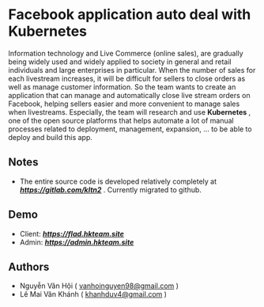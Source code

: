 # Facebook application auto deal with Kubernetes 
Information technology and Live Commerce (online sales), are gradually being widely used and widely applied to society in general and retail individuals and large enterprises in particular. When the number of sales for each livestream increases, it will be difficult for sellers to close orders as well as manage customer information. So the team wants to create an application that can manage and automatically close live stream orders on Facebook, helping sellers easier and more convenient to manage sales when livestreams. Especially, the team will research and use __Kubernetes__ , one of the open source platforms that helps automate a lot of manual processes related to deployment, management, expansion, ... to be able to deploy and build this app.

## Notes
  - The entire source code is developed relatively completely at ***https://gitlab.com/kltn2*** . Currently migrated to github.

## Demo
  - Client: ***https://flad.hkteam.site***
  - Admin: ***https://admin.hkteam.site***

## Authors
  - Nguyễn Văn Hội ( vanhoinguyen98@gmail.com )
  - Lê Mai Văn Khánh ( khanhduv4@gmail.com )
